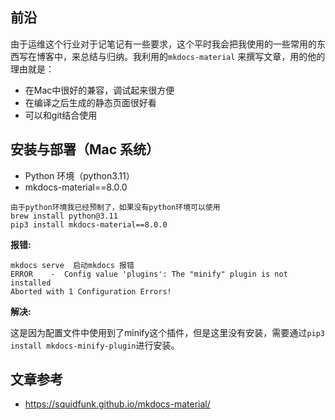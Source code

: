 ## **前沿**

由于运维这个行业对于记笔记有一些要求，这个平时我会把我使用的一些常用的东西写在博客中，来总结与归纳。我利用的`mkdocs-material` 来撰写文章，用的他的理由就是：
- 在Mac中很好的兼容，调试起来很方便
- 在编译之后生成的静态页面很好看
- 可以和git结合使用

## **安装与部署（Mac 系统）**
- Python 环境（python3.11）
- mkdocs-material==8.0.0

```
由于python环境我已经预制了，如果没有python环境可以使用
brew install python@3.11
pip3 install mkdocs-material==8.0.0
```

**报错:**

```
mkdocs serve  启动mkdocs 报错
ERROR    -  Config value 'plugins': The "minify" plugin is not installed
Aborted with 1 Configuration Errors!
```

**解决:**

这是因为配置文件中使用到了minify这个插件，但是这里没有安装，需要通过`pip3 install mkdocs-minify-plugin`进行安装。


## **文章参考**
- https://squidfunk.github.io/mkdocs-material/
